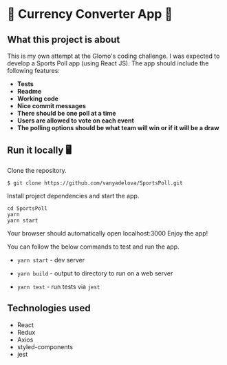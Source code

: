 # 💱  Currency Converter App 💱  

## What this project is about
This is my own attempt at the Glomo's coding challenge. I was expected to develop a Sports Poll app (using React JS). The app should include the following features:

- **Tests**
- **Readme**
- **Working code**
- **Nice commit messages**
- **There should be one poll at a time**
- **Users are allowed to vote on each event**
- **The polling options should be what team will win or if it will be a draw**


## Run it locally 🖥

Clone the repository.
```
$ git clone https://github.com/vanyadelova/SportsPoll.git
```
Install project dependencies and start the app.

```
cd SportsPoll
yarn
yarn start 
```

Your browser should automatically open localhost:3000 Enjoy the app!

You can follow the below commands to test and run the app.

- `yarn start` - dev server

- `yarn build` - output to directory to run on a web server

- `yarn test` - run tests via `jest`



## Technologies used

- React
- Redux
- Axios
- styled-components
- jest





